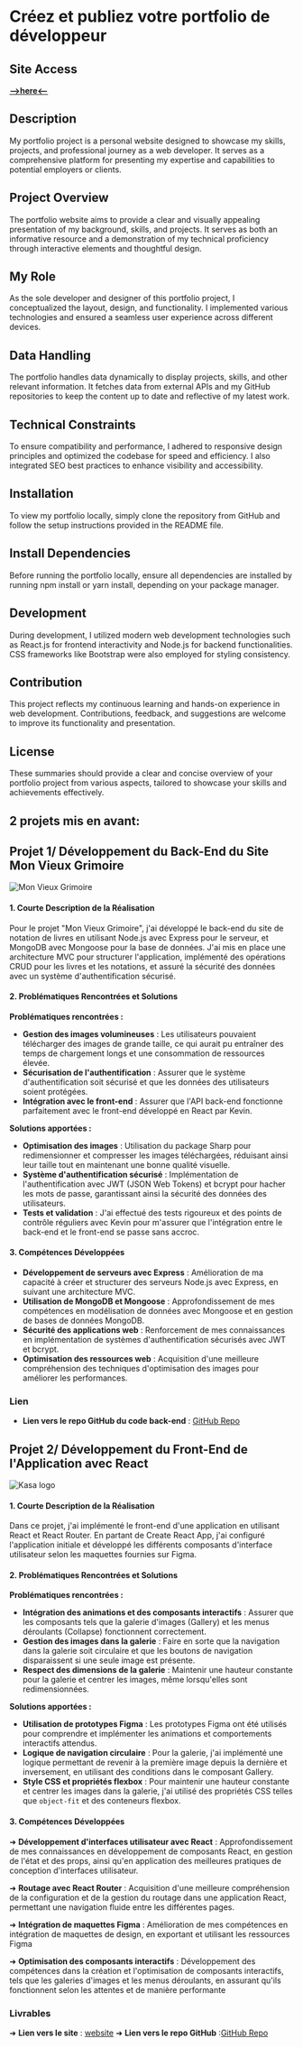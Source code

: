 # Créez et publiez votre portfolio de développeur

## Site Access

[**-->here<--**](https://arno37.github.io/Portfolio-OPCR/) 

## Description

My portfolio project is a personal website designed to showcase my skills, projects, and professional journey as a web developer. It serves as a comprehensive platform for presenting my expertise and capabilities to potential employers or clients.

## Project Overview

The portfolio website aims to provide a clear and visually appealing presentation of my background, skills, and projects. It serves as both an informative resource and a demonstration of my technical proficiency through interactive elements and thoughtful design.

## My Role

As the sole developer and designer of this portfolio project, I conceptualized the layout, design, and functionality. I implemented various technologies and ensured a seamless user experience across different devices.

## Data Handling

The portfolio handles data dynamically to display projects, skills, and other relevant information. It fetches data from external APIs and my GitHub repositories to keep the content up to date and reflective of my latest work.

## Technical Constraints

To ensure compatibility and performance, I adhered to responsive design principles and optimized the codebase for speed and efficiency. I also integrated SEO best practices to enhance visibility and accessibility.

## Installation

To view my portfolio locally, simply clone the repository from GitHub and follow the setup instructions provided in the README file.

## Install Dependencies

Before running the portfolio locally, ensure all dependencies are installed by running npm install or yarn install, depending on your package manager.

## Development

During development, I utilized modern web development technologies such as React.js for frontend interactivity and Node.js for backend functionalities. CSS frameworks like Bootstrap were also employed for styling consistency.

## Contribution

This project reflects my continuous learning and hands-on experience in web development. Contributions, feedback, and suggestions are welcome to improve its functionality and presentation.

## License

These summaries should provide a clear and concise overview of your portfolio project from various aspects, tailored to showcase your skills and achievements effectively.

## 2 projets mis en avant:

## Projet 1/ Développement du Back-End du Site Mon Vieux Grimoire
![Mon Vieux Grimoire](./src/assets/monvieuxgrimoire.jpg)

#### 1. Courte Description de la Réalisation

Pour le projet "Mon Vieux Grimoire", j'ai développé le back-end du site de notation de livres en utilisant Node.js avec Express pour le serveur, et MongoDB avec Mongoose pour la base de données. J'ai mis en place une architecture MVC pour structurer l'application, implémenté des opérations CRUD pour les livres et les notations, et assuré la sécurité des données avec un système d'authentification sécurisé.

#### 2. Problématiques Rencontrées et Solutions

**Problématiques rencontrées :**

- **Gestion des images volumineuses** : Les utilisateurs pouvaient télécharger des images de grande taille, ce qui aurait pu entraîner des temps de chargement longs et une consommation de ressources élevée.
- **Sécurisation de l'authentification** : Assurer que le système d'authentification soit sécurisé et que les données des utilisateurs soient protégées.
- **Intégration avec le front-end** : Assurer que l'API back-end fonctionne parfaitement avec le front-end développé en React par Kevin.

**Solutions apportées :**

- **Optimisation des images** : Utilisation du package Sharp pour redimensionner et compresser les images téléchargées, réduisant ainsi leur taille tout en maintenant une bonne qualité visuelle.
- **Système d'authentification sécurisé** : Implémentation de l'authentification avec JWT (JSON Web Tokens) et bcrypt pour hacher les mots de passe, garantissant ainsi la sécurité des données des utilisateurs.
- **Tests et validation** : J'ai effectué des tests rigoureux et des points de contrôle réguliers avec Kevin pour m'assurer que l'intégration entre le back-end et le front-end se passe sans accroc.

#### 3. Compétences Développées

- **Développement de serveurs avec Express** : Amélioration de ma capacité à créer et structurer des serveurs Node.js avec Express, en suivant une architecture MVC.
- **Utilisation de MongoDB et Mongoose** : Approfondissement de mes compétences en modélisation de données avec Mongoose et en gestion de bases de données MongoDB.
- **Sécurité des applications web** : Renforcement de mes connaissances en implémentation de systèmes d'authentification sécurisés avec JWT et bcrypt.
- **Optimisation des ressources web** : Acquisition d'une meilleure compréhension des techniques d'optimisation des images pour améliorer les performances.

### Lien

- **Lien vers le repo GitHub du code back-end** : [GitHub Repo](https://github.com/Arno37/Mon_Vieux_Grimoire)

## Projet 2/ Développement du Front-End de l'Application avec React
![Kasa logo](/src/assets/Kasa%20logo.png)

#### 1. Courte Description de la Réalisation

Dans ce projet, j'ai implémenté le front-end d'une application en utilisant React et React Router. En partant de Create React App, j'ai configuré l'application initiale et développé les différents composants d'interface utilisateur selon les maquettes fournies sur Figma.

#### 2. Problématiques Rencontrées et Solutions

**Problématiques rencontrées :**

- **Intégration des animations et des composants interactifs** : Assurer que les composants tels que la galerie d'images (Gallery) et les menus déroulants (Collapse) fonctionnent correctement.
- **Gestion des images dans la galerie** : Faire en sorte que la navigation dans la galerie soit circulaire et que les boutons de navigation disparaissent si une seule image est présente.
- **Respect des dimensions de la galerie** : Maintenir une hauteur constante pour la galerie et centrer les images, même lorsqu'elles sont redimensionnées.

**Solutions apportées :**

- **Utilisation de prototypes Figma** : Les prototypes Figma ont été utilisés pour comprendre et implémenter les animations et comportements interactifs attendus.
- **Logique de navigation circulaire** : Pour la galerie, j'ai implémenté une logique permettant de revenir à la première image depuis la dernière et inversement, en utilisant des conditions dans le composant Gallery.
- **Style CSS et propriétés flexbox** : Pour maintenir une hauteur constante et centrer les images dans la galerie, j'ai utilisé des propriétés CSS telles que `object-fit` et des conteneurs flexbox.


#### 3. Compétences Développées

➜ **Développement d'interfaces utilisateur avec React** : Approfondissement de mes connaissances en développement de composants React, en gestion de l'état et des props, ainsi qu'en application des meilleures pratiques de conception d'interfaces utilisateur.

➜ **Routage avec React Router** : Acquisition d'une meilleure compréhension de la configuration et de la gestion du routage dans une application React, permettant une navigation fluide entre les différentes pages.

➜ **Intégration de maquettes Figma** : Amélioration de mes compétences en intégration de maquettes de design, en exportant et utilisant les ressources Figma

➜ **Optimisation des composants interactifs** : Développement des compétences dans la création et l'optimisation de composants interactifs, tels que les galeries d'images et les menus déroulants, en assurant qu'ils fonctionnent selon les attentes et de manière performante

### Livrables

➜ **Lien vers le site** : [website](https://arno37.github.io/Kasa/)
➜ **Lien vers le repo GitHub** :[GitHub Repo](https://github.com/Arno37/Kasa)






    

    


    

